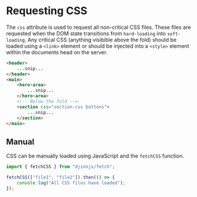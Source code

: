 # Requesting CSS

The `css` attribute is used to request all non-critical CSS files. These files are requested when the DOM state transitions from `hard-loading` into `soft-loading`. Any critical CSS (anything visibible above the fold) should be loaded using a `<link>` element or should be injected into a `<style>` element within the documents head on the server.

```html
<header>
    ...snip...
</header>
<main>
    <hero-area>
        ...snip...
    </hero-area>
    <!-- Below the fold -->
    <section css="section-css buttons">
        ...snip...
    </section>
</main>
```

## Manual

CSS can be manually loaded using JavaScript and the `fetchCSS` function.

```javascript
import { fetchCSS } from "djinnjs/fetch";

fetchCSS(["file1", "file2"]).then(() => {
    console.log("All CSS files have loaded");
});
```
